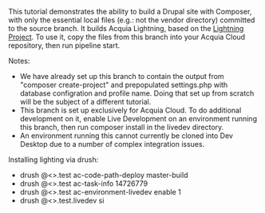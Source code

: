 This tutorial demonstrates the ability to build a Drupal site with Composer, with only the essential
local files (e.g.: not the vendor directory) committed to the source branch.  It builds Acquia Lightning, based on the [Lightning Project](https://github.com/acquia/lightning-project). To use it, copy the files from this branch
into your Acquia Cloud repository, then run pipeline start.

Notes:

* We have already set up this branch to contain the output from "composer create-project" and prepopulated settings.php with database
  configration and profile name.  Doing that set up from scratch will be the subject of a different tutorial.
* This branch is set up exclusively for Acquia Cloud.  To do additional development on it, enable Live Development on an environment
  running this branch, then run composer install in the livedev directory.
* An environment running this cannot currently be cloned into Dev Desktop due to a number of complex integration issues.  
 
Installing lighting via drush:

* drush @<<pipelinesdemo>>.test ac-code-path-deploy master-build
* drush @<<pipelinesdemo>>.test ac-task-info 14726779
* drush @<<pipelinesdemo>>.test ac-environment-livedev enable 1
* drush @<<pipelinesdemo>>.test.livedev si

